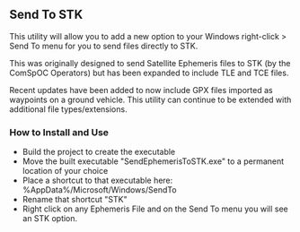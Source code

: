 ## Send To STK

This utility will allow you to add a new option to your Windows right-click > Send To menu for you to send files directly to STK.

This was originally designed to send Satellite Ephemeris files to STK (by the ComSpOC Operators) but has been expanded to include TLE and TCE files.

Recent updates have been added to now include GPX files imported as waypoints on a ground vehicle.  This utility can continue to be extended with additional file types/extensions.

### How to Install and Use

* Build the project to create the executable
* Move the built executable "SendEphemerisToSTK.exe" to a permanent location of your choice
* Place a shortcut to that executable here: %AppData%/Microsoft/Windows/SendTo
* Rename that shortcut "STK"
* Right click on any Ephemeris File and on the Send To menu you will see an STK option.
